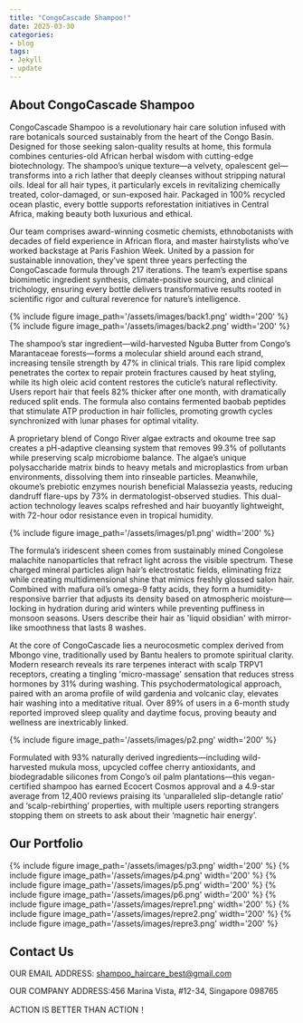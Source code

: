 ```yaml
---
title: "CongoCascade Shampoo!"
date: 2025-03-30
categories:
- blog
tags:
- Jekyll
- update
---
```


## About CongoCascade Shampoo

CongoCascade Shampoo is a revolutionary hair care solution infused with rare botanicals sourced sustainably from the heart of the Congo Basin. Designed for those seeking salon-quality results at home, this formula combines centuries-old African herbal wisdom with cutting-edge biotechnology. The shampoo’s unique texture—a velvety, opalescent gel—transforms into a rich lather that deeply cleanses without stripping natural oils. Ideal for all hair types, it particularly excels in revitalizing chemically treated, color-damaged, or sun-exposed hair. Packaged in 100% recycled ocean plastic, every bottle supports reforestation initiatives in Central Africa, making beauty both luxurious and ethical.

Our team comprises award-winning cosmetic chemists, ethnobotanists with decades of field experience in African flora, and master hairstylists who’ve worked backstage at Paris Fashion Week. United by a passion for sustainable innovation, they’ve spent three years perfecting the CongoCascade formula through 217 iterations. The team’s expertise spans biomimetic ingredient synthesis, climate-positive sourcing, and clinical trichology, ensuring every bottle delivers transformative results rooted in scientific rigor and cultural reverence for nature’s intelligence.

{% include figure image_path='/assets/images/back1.png' width='200' %}
{% include figure image_path='/assets/images/back2.png' width='200' %}

The shampoo’s star ingredient—wild-harvested Nguba Butter from Congo’s Marantaceae forests—forms a molecular shield around each strand, increasing tensile strength by 47% in clinical trials. This rare lipid complex penetrates the cortex to repair protein fractures caused by heat styling, while its high oleic acid content restores the cuticle’s natural reflectivity. Users report hair that feels 82% thicker after one month, with dramatically reduced split ends. The formula also contains fermented baobab peptides that stimulate ATP production in hair follicles, promoting growth cycles synchronized with lunar phases for optimal vitality.

A proprietary blend of Congo River algae extracts and okoume tree sap creates a pH-adaptive cleansing system that removes 99.3% of pollutants while preserving scalp microbiome balance. The algae’s unique polysaccharide matrix binds to heavy metals and microplastics from urban environments, dissolving them into rinseable particles. Meanwhile, okoume’s prebiotic enzymes nourish beneficial Malassezia yeasts, reducing dandruff flare-ups by 73% in dermatologist-observed studies. This dual-action technology leaves scalps refreshed and hair buoyantly lightweight, with 72-hour odor resistance even in tropical humidity.

{% include figure image_path='/assets/images/p1.png' width='200' %}

The formula’s iridescent sheen comes from sustainably mined Congolese malachite nanoparticles that refract light across the visible spectrum. These charged mineral particles align hair’s electrostatic fields, eliminating frizz while creating multidimensional shine that mimics freshly glossed salon hair. Combined with mafura oil’s omega-9 fatty acids, they form a humidity-responsive barrier that adjusts its density based on atmospheric moisture—locking in hydration during arid winters while preventing puffiness in monsoon seasons. Users describe their hair as 'liquid obsidian' with mirror-like smoothness that lasts 8 washes.

At the core of CongoCascade lies a neurocosmetic complex derived from Mbongo vine, traditionally used by Bantu healers to promote spiritual clarity. Modern research reveals its rare terpenes interact with scalp TRPV1 receptors, creating a tingling 'micro-massage' sensation that reduces stress hormones by 31% during washing. This psychodermatological approach, paired with an aroma profile of wild gardenia and volcanic clay, elevates hair washing into a meditative ritual. Over 89% of users in a 6-month study reported improved sleep quality and daytime focus, proving beauty and wellness are inextricably linked.

{% include figure image_path='/assets/images/p2.png' width='200' %}

Formulated with 93% naturally derived ingredients—including wild-harvested mukula moss, upcycled coffee cherry antioxidants, and biodegradable silicones from Congo’s oil palm plantations—this vegan-certified shampoo has earned Ecocert Cosmos approval and a 4.9-star average from 12,400 reviews praising its ‘unparalleled slip-detangle ratio’ and ‘scalp-rebirthing’ properties, with multiple users reporting strangers stopping them on streets to ask about their ‘magnetic hair energy’.

## Our Portfolio

{% include figure image_path='/assets/images/p3.png' width='200' %}
{% include figure image_path='/assets/images/p4.png' width='200' %}
{% include figure image_path='/assets/images/p5.png' width='200' %}
{% include figure image_path='/assets/images/p6.png' width='200' %}
{% include figure image_path='/assets/images/repre1.png' width='200' %}
{% include figure image_path='/assets/images/repre2.png' width='200' %}
{% include figure image_path='/assets/images/repre3.png' width='200' %}

## Contact Us

OUR EMAIL ADDRESS: shampoo_haircare_best@gmail.com

OUR COMPANY ADDRESS:456 Marina Vista, #12-34, Singapore 098765

ACTION IS BETTER THAN ACTION！
